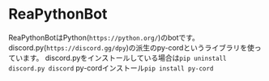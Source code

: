 # ReaPythonBot
ReaPythonBotはPython(`https://python.org/`)のbotです。
discord.py(`https://discord.gg/dpy`)の派生のpy-cordというライブラリを使っています。
discord.pyをインストールしている場合は`pip uninstall discord.py discord`
py-cordインストール`pip install py-cord`
